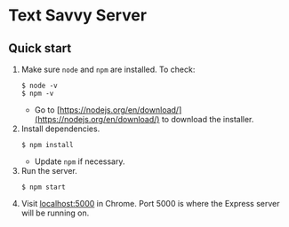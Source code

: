 # Text Savvy Server

## Quick start
1. Make sure `node` and `npm` are installed. To check:
    ```
    $ node -v
    $ npm -v
    ```
    - Go to [https://nodejs.org/en/download/](https://nodejs.org/en/download/) to download the installer.
2. Install dependencies.
    ```
    $ npm install
    ```
    - Update `npm` if necessary.
3. Run the server.
    ```
    $ npm start
    ```
4. Visit [localhost:5000](http://localhost:5000) in Chrome. Port 5000 is where the Express server will be running on.